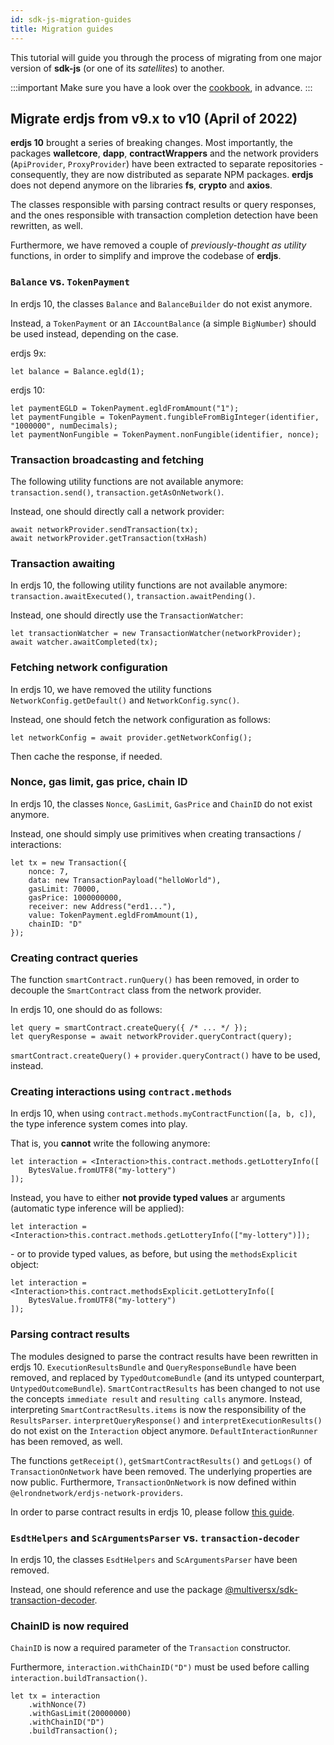 ```yaml
---
id: sdk-js-migration-guides
title: Migration guides
---
```


[comment]: # (mx-context)

This tutorial will guide you through the process of migrating from one major version of **sdk-js** (or one of its _satellites_) to another.

:::important
Make sure you have a look over the [cookbook](/sdk-and-tools/sdk-js/sdk-js-cookbook), in advance.
:::

[comment]: # (mx-context)

## Migrate **erdjs** from v9.x to v10 (April of 2022)

**erdjs 10** brought a series of breaking changes. Most importantly, the packages **walletcore**, **dapp**, **contractWrappers** and the network providers (`ApiProvider`, `ProxyProvider`) have been extracted to separate repositories - consequently, they are now distributed as separate NPM packages. **erdjs** does not depend anymore on the libraries **fs**, **crypto** and **axios**.

The classes responsible with parsing contract results or query responses, and the ones responsible with transaction completion detection have been rewritten, as well.

Furthermore, we have removed a couple of _previously-thought as utility_ functions, in order to simplify and improve the codebase of **erdjs**.

[comment]: # (mx-context)

### `Balance` vs. `TokenPayment`

In erdjs 10, the classes `Balance` and `BalanceBuilder` do not exist anymore.

Instead, a `TokenPayment` or an `IAccountBalance` (a simple `BigNumber`) should be used instead, depending on the case.

erdjs 9x:

```
let balance = Balance.egld(1);
```

erdjs 10:

```
let paymentEGLD = TokenPayment.egldFromAmount("1");
let paymentFungible = TokenPayment.fungibleFromBigInteger(identifier, "1000000", numDecimals);
let paymentNonFungible = TokenPayment.nonFungible(identifier, nonce);
```

[comment]: # (mx-context)

### Transaction broadcasting and fetching

The following utility functions are not available anymore: `transaction.send()`, `transaction.getAsOnNetwork()`.

Instead, one should directly call a network provider:

```
await networkProvider.sendTransaction(tx);
await networkProvider.getTransaction(txHash)
```

[comment]: # (mx-context)

### Transaction awaiting

In erdjs 10, the following utility functions are not available anymore: `transaction.awaitExecuted()`, `transaction.awaitPending()`.

Instead, one should directly use the `TransactionWatcher`:

```
let transactionWatcher = new TransactionWatcher(networkProvider);
await watcher.awaitCompleted(tx);
```

[comment]: # (mx-context)

### Fetching network configuration

In erdjs 10, we have removed the utility functions `NetworkConfig.getDefault()` and `NetworkConfig.sync()`. 

Instead, one should fetch the network configuration as follows: 

```
let networkConfig = await provider.getNetworkConfig();
```

Then cache the response, if needed.

[comment]: # (mx-context)

### Nonce, gas limit, gas price, chain ID

In erdjs 10, the classes `Nonce`, `GasLimit`, `GasPrice` and `ChainID` do not exist anymore. 

Instead, one should simply use primitives when creating transactions / interactions:

```
let tx = new Transaction({
    nonce: 7,
    data: new TransactionPayload("helloWorld"),
    gasLimit: 70000,
    gasPrice: 1000000000,
    receiver: new Address("erd1..."),
    value: TokenPayment.egldFromAmount(1),
    chainID: "D"
});
```

[comment]: # (mx-context)

### Creating contract queries

The function `smartContract.runQuery()` has been removed, in order to decouple the `SmartContract` class from the network provider.

In erdjs 10, one should do as follows:

```
let query = smartContract.createQuery({ /* ... */ });
let queryResponse = await networkProvider.queryContract(query);
```

 `smartContract.createQuery()` + `provider.queryContract()` have to be used, instead.

[comment]: # (mx-context)

### Creating interactions using `contract.methods`

In erdjs 10, when using `contract.methods.myContractFunction([a, b, c])`, the type inference system comes into play. 

That is, you **cannot** write the following anymore:

```
let interaction = <Interaction>this.contract.methods.getLotteryInfo([
    BytesValue.fromUTF8("my-lottery")
]);
```

Instead, you have to either **not provide typed values** ar arguments (automatic type inference will be applied):

```
let interaction = <Interaction>this.contract.methods.getLotteryInfo(["my-lottery")]);
```

 \- or to provide typed values, as before, but using the `methodsExplicit` object:

```
let interaction = <Interaction>this.contract.methodsExplicit.getLotteryInfo([
    BytesValue.fromUTF8("my-lottery")
]);
```

[comment]: # (mx-context)

### Parsing contract results

The modules designed to parse the contract results have been rewritten in erdjs 10. `ExecutionResultsBundle` and `QueryResponseBundle` have been removed, and replaced by `TypedOutcomeBundle` (and its untyped counterpart, `UntypedOutcomeBundle`).  `SmartContractResults` has been changed to not use the concepts `immediate result` and `resulting calls` anymore. Instead, interpreting `SmartContractResults.items` is now the responsibility of the `ResultsParser`. `interpretQueryResponse()` and `interpretExecutionResults()` do not exist on the `Interaction` object anymore. `DefaultInteractionRunner` has been removed, as well.

The functions `getReceipt()`, `getSmartContractResults()` and `getLogs()` of `TransactionOnNetwork` have been removed. The underlying properties are now public. Furthermore, `TransactionOnNetwork` is now defined within `@elrondnetwork/erdjs-network-providers`.

In order to parse contract results in erdjs 10, please follow [this guide](/sdk-and-tools/sdk-js/sdk-js-cookbook#parsing-contract-results).

[comment]: # (mx-context)

### `EsdtHelpers` and `ScArgumentsParser` vs. `transaction-decoder`

In erdjs 10, the classes `EsdtHelpers` and `ScArgumentsParser` have been removed.

Instead, one should reference and use the package [@multiversx/sdk-transaction-decoder](https://www.npmjs.com/package/@multiversx/sdk-transaction-decoder).

[comment]: # (mx-context)

### ChainID is now required

`ChainID` is now a required parameter of the `Transaction` constructor. 

Furthermore, `interaction.withChainID("D")` must be used before calling `interaction.buildTransaction()`.

```
let tx = interaction
    .withNonce(7)
    .withGasLimit(20000000)
    .withChainID("D")
    .buildTransaction();
```
